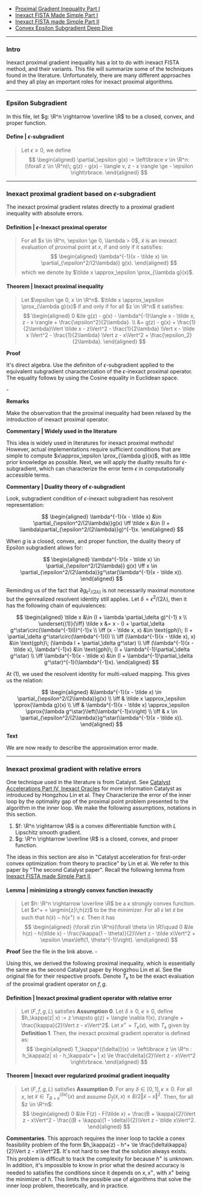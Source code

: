 - [Proximal Gradient Inequality Part I](Proximal%20Gradient%20Inequality%20Part%20I.md)
- [Inexact FISTA Made Simple Part I](../../MATH%20602%20Nesterov%20Acceleration/Inexact%20FISTA%20Made%20Simple%20Part%20I.md)
- [Inexact FISTA made Simple Part II](../../MATH%20602%20Nesterov%20Acceleration/Inexact%20FISTA%20made%20Simple%20Part%20II.md)
- [Convex Epsilon Subgradient Deep Dive](../Non-Smooth%20Calculus/Convex%20Epsilon%20Subgradient%20Deep%20Dive.md) 

---
### **Intro**

Inexact proximal gradient inequality has a lot to do with inexact FISTA method, and their variants. 
This file will summarize some of the techniques found in the literature. 
Unfortunately, there are many different approaches and they all play an important roles for inexact proximal algorithms. 


---
### **Epsilon Subgradient**

In this file, let $g: \R^n \rightarrow \overline \R$ to be a closed, convex, and proper function. 

#### **Define | $\epsilon$-subgradient**
> Let $\epsilon \ge 0$, we define 
> $$
> \begin{aligned}
>     \partial_\epsilon g(x) := 
>     \left\lbrace
>         v \in \R^n: 
>         (\forall z \in \R^n)\; 
>         g(z) - g(x) - \langle v, z - x \rangle 
>         \ge - \epsilon
>     \right\rbrace. 
> \end{aligned}
> $$

---
### **Inexact proximal gradient based on $\epsilon$-subgradient**

The inexact proximal gradient relates directly to a proximal gradient inequality with absolute errors. 

#### **Definition | $\epsilon$-Inexact proximal operator**
> For all $x \in \R^n, \epsilon \ge 0, \lambda > 0$, $\tilde x$ is an inexact evaluation of proximal point at $x$, if and only if it satisfies: 
> $$
> \begin{aligned}
>     \lambda^{-1}(x - \tilde x) \in \partial_{\epsilon^2/(2\lambda)} g(x). 
> \end{aligned}
> $$
> which we denote by $\tilde x \approx_\epsilon \prox_{\lambda g}(x)$. 

#### **Theorem | Inexact proximal inequality**
> Let $\epsilon \ge 0, x \in \R^n$. 
> $\tilde x \approx_\epsilon \prox_{\lambda g}(x)$ if and only if for all $z \in \R^n$ it satisfies: 
> $$
> \begin{aligned}
>     0 &\le 
>     g(z) - g(x) 
>     - \lambda^{-1}\langle x - \tilde x, z - x \rangle 
>     + \frac{\epsilon^2}{2\lambda}. 
>     \\
>     &= g(z) - g(x) + \frac{1}{2\lambda}\Vert \tilde x - z\Vert^2 
>     - \frac{1}{2\lambda} \Vert x - \tilde x \Vert^2 - \frac{1}{2\lambda} \Vert z - x\Vert^2
>     + \frac{\epsilon_2}{2\lambda}. 
> \end{aligned}
> $$

**Proof**

It's direct algebra. 
Use the definiton of $\epsilon$-subgradient applied to the equivalent subgradient characterization of the $\epsilon$-inexact proximal operator. 
The equality follows by using the Cosine equality in Euclidean space. 

$\square$

**Remarks**

Make the observation that the proximal inequality had been relaxed by the introduction of inexact proximal operator. 

**Commentary | Widely used in the literature**

This idea is widely used in literatures for inexact proximal methods! 
However, actual implementations require sufficient conditions that are simple to compute $x\approx_\epsilon \prox_{\lambda g}(x)$, with as little prior knowledge as possible. 
Next, we will apply the duality results for $\epsilon$-subgradient, which can characterize the error term $\epsilon$ in computationally accessible terms. 

**Commentary | Duality theory of $\epsilon$-subgradient**

Look, subgradient condition of $\epsilon$-inexact subgradient has resolvent representation: 

$$
\begin{aligned}
    \lambda^{-1}(x - \tilde x) &\in \partial_{\epsilon^2/(2\lambda)}g(x)
    \iff 
    \tilde x &\in (I + \lambda\partial_{\epsilon^2/(2\lambda)}g)^{-1}x. 
\end{aligned}
$$

When $g$ is a closed, convex, and proper function, the duality theory of Epsilon subgradient allows for: 

$$
\begin{aligned}
    \lambda^{-1}(x - \tilde x) \in \partial_{\epsilon^2/(2\lambda)} g(x)
    \iff 
    x \in \partial_{\epsilon^2/(2\lambda)}g^\star(\lambda^{-1}(x - \tilde x)). 
\end{aligned}
$$

Reminding us of the fact that $\partial g_{\epsilon^2/(2\lambda)}$ is not necessarily maximal monotone but the genrealized resolvent identity still applies.
Let $\delta = \epsilon^2/(2\lambda)$, then it has the following chain of equivalences: 

$$
\begin{aligned}
    \tilde x &\in (I + \lambda \partial_\delta g)^{-1} x
    \\
    \underset{(1)}{\iff}
    \tilde x &= x - (I + \partial_\delta g^\star\circ(\lambda^{-1}I))^{-1}x
    \\
    \iff 
    (x - \tilde x, x) &\in
    \text{gph}\; (I + \partial_\delta g^\star\circ(\lambda^{-1}I))
    \\
    \iff
    (\lambda^{-1}(x - \tilde x), x) &\in
    \text{gph}\; (\lambda I + \partial_\delta g^\star)
    \\
    \iff
    (\lambda^{-1}(x - \tilde x), \lambda^{-1}x) &\in
    \text{gph}\; (I + \lambda^{-1}\partial_\delta g^\star)
    \\
    \iff 
    \lambda^{-1}(x - \tilde x) &\in 
    (I + \lambda^{-1}\partial_\delta g^\star)^{-1}(\lambda^{-1}x). 
\end{aligned}
$$

At (1), we used the resolvent identity for multi-valued mapping. 
This gives us the relation: 

$$
\begin{aligned}
    &\lambda^{-1}(x - \tilde x) 
    \in \partial_{\epsilon^2/(2\lambda)}g(x)
    \\
    \iff &
    \tilde x \approx_\epsilon \pprox{\lambda g}(x)
    \\
    \iff &
    \lambda^{-1}(x - \tilde x) \approx_\epsilon 
    \pprox{\lambda g^\star}\left(\lambda^{-1}x\right)
    \\
    \iff &
    x \in \partial_{\epsilon^2/(2\lambda)}g^\star(\lambda^{-1}(x - \tilde x)). 
\end{aligned}
$$

**Text**

We are now ready to describe the approximation error made. 




---
### **Inexact proximal gradient with relative errors**

One technique used in the literature is from Catalyst. 
See [Catalyst Accelerations Part IV, Inexact Oracles](../../MATH%20602%20Nesterov%20Acceleration/Catalyst%20Accelerations%20Part%20IV,%20Inexact%20Oracles.md) for more information 
Catalyst as introduced by Hongzhou Lin et al. 
They Characterize the error of the inner loop by the optimality gap of the proximal point problem presented to the algorithm in the inner loop. 
We make the following assumptions, notations in this section. 

1. $f: \R^n \rightarrow \R$ is a convex differentiable function with $L$ Lipschitz smooth gradient. 
2. $g: \R^n \rightarrow \overline \R$ is a closed, convex, and proper function. 

The ideas in this section are also in "Catalyst acceleration for first-order convex optimization: from theory to practice" by Lin et al. 
We refer to this paper by "The second Catalyst paper". 
Recall the following lemma from [Inexact FISTA made Simple Part II](../../MATH%20602%20Nesterov%20Acceleration/Inexact%20FISTA%20made%20Simple%20Part%20II.md). 

#### **Lemma | minimizing a strongly convex function inexactly**
> Let $h: \R^n \rightarrow \overline \R$ be a $\kappa$ strongly convex function. 
> Let $x^+ = \argmin{z}\;h(z)$ to be the minimizer. 
> For all $\epsilon$ let $\tilde x$ be such that $h(\tilde x) - h(x^+) \le \epsilon$.
> Then it has 
> $$
> \begin{aligned}
>     (\forall z\in \R^n)(\forall \theta \in \R)\quad
>     0 &\le 
>     h(z) - h(\tilde x) - \frac{\kappa(1 - \theta)}{2}\Vert z - \tilde x\Vert^2
>     + \epsilon \max\left(1, \theta^{-1}\right). 
> \end{aligned}
> $$

**Proof** See the file in the link above. $\square$

Using this, we derived the following proximal inequality, which is essentially the same as the second Catalyst paper by Hongzhou Lin et al. 
See the original file for their respective proofs. 
Denote $T_{\kappa}$ to be the exact evaluation of the proximal gradient operator on $f, g$. 

#### **Definition | Inexact proximal gradient operator with relative error**
> Let $(F, f, g, L)$ satisfies **Assumption 0**. 
> Let $\delta \ge 0$, $\kappa \ge 0$, define $h_\kappa(z| x) := z \mapsto g(z) + \langle \nabla f(x), z\rangle + \frac{\kappa}{2}\Vert z - x\Vert^2$. 
> Let $x^+ = T_\kappa(x)$, with $T_\kappa$ given by **Definition 1**. 
> Then, the inexact proximal gradient operator is defined as: 
> $$
> \begin{aligned}
>     T_\kappa^{(\delta)}(x) := 
>     \left\lbrace
>         z \in \R^n : 
>         h_\kappa(z| x) - h_\kappa(x^+ | x) \le \frac{\delta}{2}\Vert z - x\Vert^2
>     \right\rbrace. 
> \end{aligned}
> $$

#### **Theorem | Inexact over regularized proximal gradient inequality**
> Let $(F, f, g, L)$ satisfies **Assumption 0**. 
> For any $\delta \in [0, 1], \kappa \ge 0$. 
> For all $x$, let $\tilde x \in T_{B + \kappa}^{(\delta\kappa)}(x)$ and assume $D_f(\tilde x, x) \le B/2\Vert \tilde x - x\Vert^2$. 
> Then, for all $z \in \R^n$: 
> $$
> \begin{aligned}
>     0 &\le 
>     F(z) - F(\tilde x)
>     + \frac{B + \kappa}{2}\Vert z - x\Vert^2
>     - \frac{(B + \kappa)(1 - \delta)}{2}\Vert z - \tilde x\Vert^2. 
> \end{aligned}
> $$

**Commentaries**. 
This approach requires the inner loop to tackle a conex feasibility problem of the form $h_\kappa(z) - h^+ \le \frac{\delta\kappa}{2}\Vert z - x\Vert^2$. 
It's not hard to see that the solution always exists. 
This problem is difficult to track the complexity for because $h^+$ is unknown. 
In addition, it's impossible to know in prior what the desired accuracy is needed to satisfies the conditions since it depends on $x, x^+$, with $x^+$ being the minimizer of $h$. 
This limits the possible use of algorithms that solve the inner loop problem, theoretically, and in practice. 

